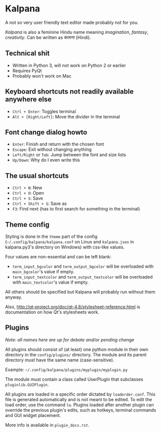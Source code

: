 ﻿Kalpana
=======

A not so very user friendly text editor made probably not for you.

*Kalpana* is also a feminine Hindu name meaning *imagination*, *fantasy*, *creativity*. Can be written as  कल्पना (Hindi).


Technical shit
--------------
* Written in Python 3, will not work on Python 2 or earlier
* Requires PyQt
* Probably won't work on Mac


Keyboard shortcuts not readily available anywhere else
------------------------------------------------------
* `Ctrl + Enter`: Toggles terminal
* `Alt + [Right/Left]`: Move the divider in the terminal


Font change dialog howto
------------------------
* `Enter`: Finish and return with the chosen font
* `Escape`: Exit without changing anything
* `Left/Right` or `Tab`: Jump between the font and size lists
* `Up/Down`: Why do I even write this


The usual shortcuts
-------------------
* `Ctrl + N`: New
* `Ctrl + O`: Open
* `Ctrl + S`: Save
* `Ctrl + Shift + S`: Save as
* `F3`: Find next (has to first search for something in the terminal)


Theme config
------------
Styling is done in the `theme` part of the config (`~/.config/kalpana/kalpana.conf` on Linux and `kalpana.json` in kalpana.py3's directory on Windows) with css-like values.

Four values are non-essential and can be left blank:

* `term_input_bgcolor` and `term_output_bgcolor` will be overloaded with `main_bgcolor`'s value if empty.
* `term_input_textcolor` and `term_output_textcolor` will be overloaded with `main_textcolor`'s value if empty.

All others should be specified but Kalpana will probably run without them anyway.

Also, http://qt-project.org/doc/qt-4.8/stylesheet-reference.html is documentation on how Qt's stylesheets work.


Plugins
-------
_Note: all names here are up for debate and/or pending change_

All plugins should consist of (at least) one python module in their own directory in the `config/plugins/` directory. The module and its parent directory must have the same name (case-sensitive).

Example: `~/.config/kalpana/plugins/myplugin/myplugin.py`

The module must contain a class called UserPlugin that subclasses `pluginlib.GUIPlugin`.

All plugins are loaded in a specific order dictated by `loadorder.conf`. This file is generated automatically and is not meant to be edited. To edit the load order, use the command `lo`. Plugins loaded after another plugin can override the previous plugin's edits, such as hotkeys, terminal commands and GUI widget placement.

More info is available in `plugin_docs.rst`.
